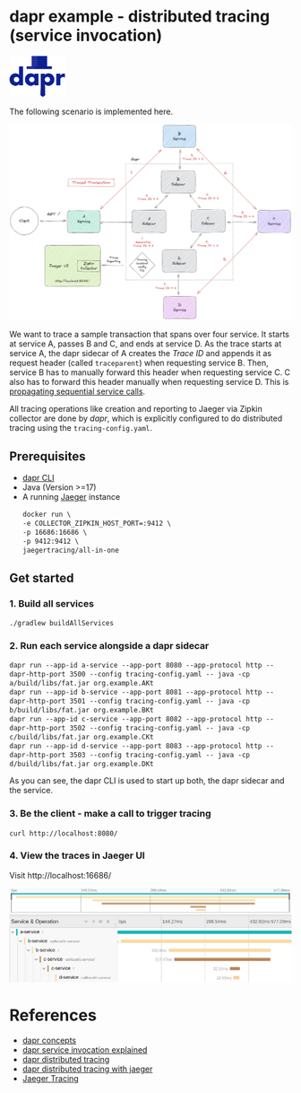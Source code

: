 # dapr example - distributed tracing (service invocation)

<a href="https://www.dapr.io/"><img src="docs/dapr.svg" alt="dapr" width="100" /></a>

The following scenario is implemented here.

![scenario](docs/scenario.jpg)

We want to trace a sample transaction that spans over four service.
It starts at service A, passes B and C, and ends at service D.
As the trace starts at service A, the dapr sidecar of A creates the _Trace ID_ and appends
it as request header (called `traceparent`) when requesting service B.
Then, service B has to manually forward this header when requesting service C.
C also has to forward this header manually when requesting service D.
This is [propagating sequential service calls](https://docs.dapr.io/developing-applications/building-blocks/observability/tracing-overview/#propagating-sequential-service-calls).

All tracing operations like creation and reporting to Jaeger via Zipkin collector are done by _dapr_,
which is explicitly configured to do distributed tracing using the `tracing-config.yaml`.


## Prerequisites

- [dapr CLI](https://docs.dapr.io/getting-started/install-dapr-cli/)
- Java (Version >=17)
- A running [Jaeger](https://www.jaegertracing.io/) instance
  ```shell
  docker run \
  -e COLLECTOR_ZIPKIN_HOST_PORT=:9412 \
  -p 16686:16686 \
  -p 9412:9412 \
  jaegertracing/all-in-one
  ```


## Get started


### 1. Build all services

```shell
./gradlew buildAllServices
```

### 2. Run each service alongside a dapr sidecar

```shell
dapr run --app-id a-service --app-port 8080 --app-protocol http --dapr-http-port 3500 --config tracing-config.yaml -- java -cp a/build/libs/fat.jar org.example.AKt
dapr run --app-id b-service --app-port 8081 --app-protocol http --dapr-http-port 3501 --config tracing-config.yaml -- java -cp b/build/libs/fat.jar org.example.BKt
dapr run --app-id c-service --app-port 8082 --app-protocol http --dapr-http-port 3502 --config tracing-config.yaml -- java -cp c/build/libs/fat.jar org.example.CKt
dapr run --app-id d-service --app-port 8083 --app-protocol http --dapr-http-port 3503 --config tracing-config.yaml -- java -cp d/build/libs/fat.jar org.example.DKt
```

As you can see, the dapr CLI is used to start up both, the dapr sidecar and the service.


### 3. Be the client - make a call to trigger tracing
```shell
curl http://localhost:8080/
```


### 4. View the traces in Jaeger UI
Visit http://localhost:16686/

![trace_example](docs/jaeger_trace.jpg)

# References
- [dapr concepts](https://docs.dapr.io/concepts/)
- [dapr service invocation explained](https://docs.dapr.io/developing-applications/building-blocks/service-invocation/service-invocation-overview/)
- [dapr distributed tracing](https://docs.dapr.io/developing-applications/building-blocks/observability/tracing-overview/)
- [dapr distributed tracing with jaeger](https://docs.dapr.io/operations/monitoring/tracing/jaeger/)
- [Jaeger Tracing](https://www.jaegertracing.io/)
